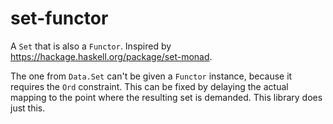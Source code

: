 # set-functor

A `Set` that is also a `Functor`. Inspired by <https://hackage.haskell.org/package/set-monad>.

The one from `Data.Set` can't be given a `Functor` instance, because it
requires the `Ord` constraint. This can be fixed by delaying the actual mapping
to the point where the resulting set is demanded. This library does just this.
